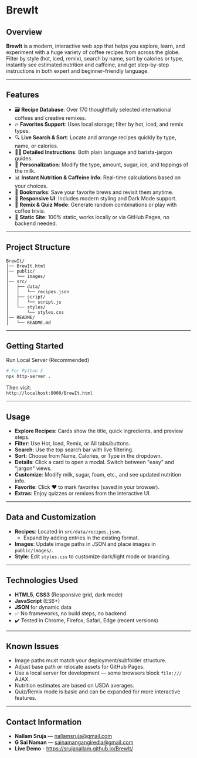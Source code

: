 
# BrewIt

## Overview

**BrewIt** is a modern, interactive web app that helps you explore, learn, and experiment with a huge variety of coffee recipes from across the globe.  
Filter by style (hot, iced, remix), search by name, sort by calories or type, instantly see estimated nutrition and caffeine, and get step-by-step instructions in both expert and beginner-friendly language.

---

## Features

- 🗃️ **Recipe Database**: Over 170 thoughtfully selected international coffees and creative remixes.  
- 🔥 **Favorites Support**: Uses local storage; filter by hot, iced, and remix types.  
- 🔍 **Live Search & Sort**: Locate and arrange recipes quickly by type, name, or calories.  
- 👨‍🍳 **Detailed Instructions**: Both plain language and barista-jargon guides.  
- 🍶 **Personalization**: Modify the type, amount, sugar, ice, and toppings of the milk.  
- 📊 **Instant Nutrition & Caffeine Info**: Real-time calculations based on your choices.  
- 💖 **Bookmarks**: Save your favorite brews and revisit them anytime.  
- 🎨 **Responsive UI**: Includes modern styling and Dark Mode support.  
- 🚀 **Remix & Quiz Mode**: Generate random combinations or play with coffee trivia.  
- 🥇 **Static Site**: 100% static, works locally or via GitHub Pages, no backend needed.  

---

## Project Structure

```
BrewIt/
│── BrewIt.html
│── public/
│   └── images/
│── src/
│   ├── data/
│   │   └── recipes.json
│   ├── script/
│   │   └── script.js
│   └── styles/
│       └── styles.css
│── README/
│   └── README.md
```

---

## Getting Started

Run Local Server (Recommended)

```bash
# For Python 3
npx http-server .
```

Then visit:  
`http://localhost:8000/BrewIt.html`

---

## Usage

- **Explore Recipes**: Cards show the title, quick ingredients, and preview steps.  
- **Filter**: Use Hot, Iced, Remix, or All tabs/buttons.  
- **Search**: Use the top search bar with live filtering.  
- **Sort**: Choose from Name, Calories, or Type in the dropdown.  
- **Details**: Click a card to open a modal. Switch between "easy" and "jargon" views.  
- **Customize**: Modify milk, sugar, foam, etc., and see updated nutrition info.  
- **Favorite**: Click ❤️ to mark favorites (saved in your browser).  
- **Extras**: Enjoy quizzes or remixes from the interactive UI.

---

## Data and Customization

- **Recipes**: Located in `src/data/recipes.json`.  
  - Expand by adding entries in the existing format.  
- **Images**: Update image paths in JSON and place images in `public/images/`.  
- **Style**: Edit `styles.css` to customize dark/light mode or branding.

---

## Technologies Used

- **HTML5**, **CSS3** (Responsive grid, dark mode)  
- **JavaScript** (ES6+)  
- **JSON** for dynamic data  
- ✅ No frameworks, no build steps, no backend  
- ✔️ Tested in Chrome, Firefox, Safari, Edge (recent versions)

---

## Known Issues

- Image paths must match your deployment/subfolder structure.  
- Adjust base path or relocate assets for GitHub Pages.  
- Use a local server for development — some browsers block `file:///` AJAX.  
- Nutrition estimates are based on USDA averages.  
- Quiz/Remix mode is basic and can be expanded for more interactive features.

---

## Contact Information

- **Nallam Sruja** — [nallamsruja@gmail.com](mailto:nallamsruja@gmail.com)  
- **G Sai Naman** — [sainamangangiredla@gmail.com](mailto:sainamangangiredla@gmail.com)
- **Live Demo** - https://srujanallam.github.io/BrewIt/
